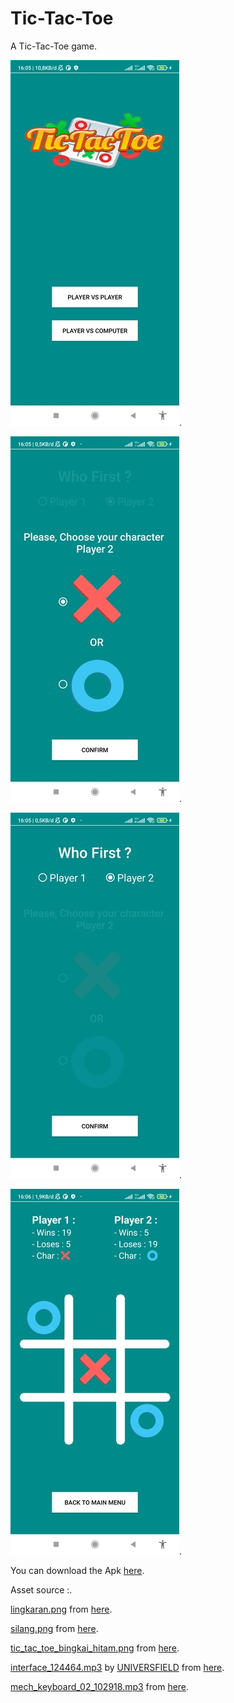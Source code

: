 # Tic-Tac-Toe
A Tic-Tac-Toe game.

![main_menu.jpg](app/screenshot/main_menu.jpg).

![game_setting.jpg](app/screenshot/game_setting.jpg).

![game_setting2.jpg](app/screenshot/game_setting2.jpg).

![gameplay.jpg](app/screenshot/gameplay.jpg).

You can download the Apk [here](https://drive.google.com/file/d/17GfTJLOuLWQhLHdDVfOme-Re54QGoIZS/view?usp=sharing).

Asset source :.

[lingkaran.png](app/src/main/res/drawable/) from [here](https://www.pngwing.com/en/free-png-kbndf).

[silang.png](app/src/main/res/drawable/) from [here](https://www.pngwing.com/en/free-png-kbndf).

[tic_tac_toe_bingkai_hitam.png](app/src/main/res/drawable/) from [here](https://www.cleanpng.com/png-tic-tac-toe-bitmap-computer-icons-bmp-file-format-3421238/).

[interface_124464.mp3](app/src/main/res/raw/) by [UNIVERSFIELD](https://pixabay.com/id/users/universfield-28281460/?utm_source=link-attribution&utm_medium=referral&utm_campaign=music&utm_content=140881) from [here](https://pixabay.com/sound-effects//?utm_source=link-attribution&utm_medium=referral&utm_campaign=music&utm_content=140881).

[mech_keyboard_02_102918.mp3](app/src/main/res/raw/) from [here](https://pixabay.com/?utm_source=link-attribution&utm_medium=referral&utm_campaign=music&utm_content=102918).
